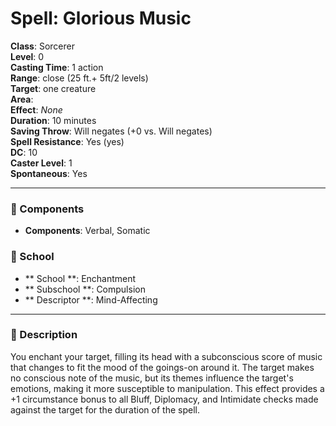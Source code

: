 
# Spell: Glorious Music
**Class**: Sorcerer  
**Level**: 0  
**Casting Time**: 1 action  
**Range**: close (25 ft.+ 5ft/2 levels)  
**Target**: one creature  
**Area**:   
**Effect**: _None_  
**Duration**: 10 minutes  
**Saving Throw**: Will negates (+0 vs. Will negates)  
**Spell Resistance**: Yes (yes)  
**DC**: 10  
**Caster Level**: 1  
**Spontaneous**: Yes

---

### 🔮 Components
- **Components**: Verbal, Somatic

### 🏫 School
- ** School **: Enchantment
- ** Subschool **: Compulsion
- ** Descriptor **: Mind-Affecting
---

### 📜 Description
You enchant your target, filling its head with a subconscious score of music that changes to fit the mood of the goings-on around it. The target makes no conscious note of the music, but its themes influence the target's emotions, making it more susceptible to manipulation. This effect provides a +1 circumstance bonus to all Bluff, Diplomacy, and Intimidate checks made against the target for the duration of the spell.
